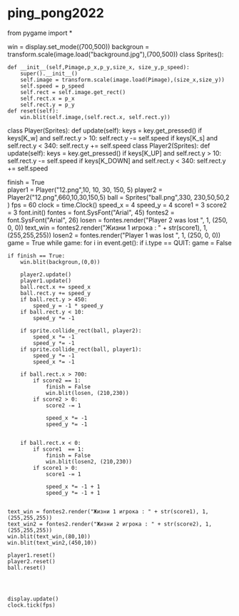 # ping_pong2022
from pygame import *

win = display.set_mode((700,500))
backgroun = transform.scale(image.load("background.jpg"),(700,500))
class Sprites():
    
    def __init__(self,Pimage,p_x,p_y,size_x, size_y,p_speed):
        super().__init__()
        self.image = transform.scale(image.load(Pimage),(size_x,size_y))
        self.speed = p_speed
        self.rect = self.image.get_rect()
        self.rect.x = p_x
        self.rect.y = p_y
    def reset(self):
        win.blit(self.image,(self.rect.x, self.rect.y))  

class Player(Sprites):
    def update(self):
        keys = key.get_pressed()
        if keys[K_w] and self.rect.y > 10:
            self.rect.y -= self.speed
        if keys[K_s] and self.rect.y < 340:
            self.rect.y += self.speed
class Player2(Sprites):
    def update(self):
        keys = key.get_pressed()
        if keys[K_UP] and self.rect.y > 10:
            self.rect.y -= self.speed
        if keys[K_DOWN] and self.rect.y < 340:
            self.rect.y += self.speed



           
finish = True       
player1 = Player("12.png",10, 10, 30, 150, 5)
player2 = Player2("12.png",660,10,30,150,5)
ball = Sprites("ball.png",330, 230,50,50,2 )
fps = 60
clock = time.Clock()
speed_x = 4
speed_y = 4
score1 = 3
score2 = 3
font.init()
fontes = font.SysFont("Arial", 45)
fontes2 = font.SysFont("Arial", 26)
losen = fontes.render("Player 2 was lost ", 1, (250, 0, 0)) 
text_win = fontes2.render("Жизни 1 игрока : " + str(score1), 1, (255,255,255))
losen2 = fontes.render("Player 1 was lost ", 1, (250, 0, 0)) 
game = True
while game:
    for i in event.get():
        if i.type == QUIT:
            game = False
    
    

    
    if finish == True:
        win.blit(backgroun,(0,0))
        
        player2.update()
        player1.update()
        ball.rect.x += speed_x
        ball.rect.y += speed_y
        if ball.rect.y > 450:
            speed_y = -1 * speed_y
        if ball.rect.y < 10:
            speed_y *= -1
    
        if sprite.collide_rect(ball, player2):
            speed_x *= -1
            speed_y *= -1
        if sprite.collide_rect(ball, player1):
            speed_y *= -1
            speed_x *= -1
    
        if ball.rect.x > 700:
            if score2 == 1:
                finish = False
                win.blit(losen, (210,230))
            if score2 > 0:
                score2 -= 1
                
                speed_x *= -1
                speed_y *= -1

                
        if ball.rect.x < 0:
            if score1  == 1:
                finish = False
                win.blit(losen2, (210,230))
            if score1 > 0:
                score1 -= 1
                
                speed_x *= -1 + 1
                speed_y *= -1 + 1
            

    text_win = fontes2.render("Жизни 1 игрока : " + str(score1), 1, (255,255,255))
    text_win2 = fontes2.render("Жизни 2 игрока : " + str(score2), 1, (255,255,255))
    win.blit(text_win,(80,10))
    win.blit(text_win2,(450,10))

    player1.reset()
    player2.reset()
    ball.reset()



    
    display.update()
    clock.tick(fps)
